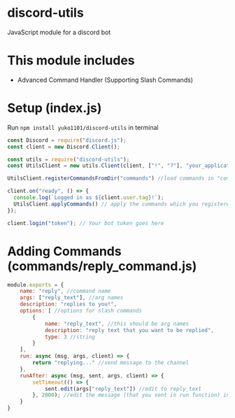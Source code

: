 # discord-utils
JavaScript module for a discord bot

# This module includes
 - Advanced Command Handler (Supporting Slash Commands)

# Setup (index.js)
Run `npm install yuko1101/discord-utils` in terminal

``` js
const Discord = require("discord.js");
const client = new Discord.Client();

const utils = require("discord-utils");
const UtilsClient = new utils.Client(client, ["!", "?"], "your_application_id") // (bot_client, prefixes, application_id)

UtilsClient.registerCommandsFromDir("commands") //load commands in "commands" folder

client.on("ready", () => {
  console.log(`Logged in as ${client.user.tag}!`);
  UtilsClient.applyCommands() // apply the commands which you registered
});

client.login("token"); // Your bot token goes here
```
# Adding Commands (commands/reply_command.js)

``` js
module.exports = {
    name: "reply", //command name
    args: ["reply_text"], //arg names
    description: "replies to you!",
    options: [ //options for slash commands
        {
            name: "reply_text", //this should be arg names
            description: "reply text that you want to be replied", 
            type: 3 //string
        }
    ],
    run: async (msg, args, client) => {
        return "replying..." //send message to the channel
    },
    runAfter: async (msg, sent, args, client) => {
        setTimeout(() => {
            sent.edit(args["reply_text"]) //edit to reply_text
        }, 2000); //edit the message (that you sent in run function) in 2sec
    }
}
```
